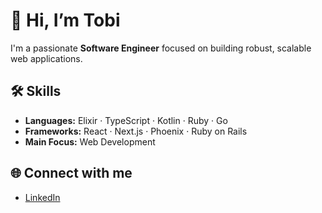 # 👋 Hi, I’m Tobi

I'm a passionate **Software Engineer** focused on building robust, scalable web applications.

## 🛠️ Skills

- **Languages:** Elixir · TypeScript · Kotlin · Ruby · Go
- **Frameworks:** React · Next.js · Phoenix · Ruby on Rails
- **Main Focus:** Web Development

## 🌐 Connect with me

- [LinkedIn](https://www.linkedin.com/in/tobias-casper-91372755/)
